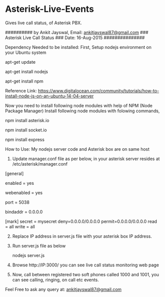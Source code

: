# Asterisk-Live-Events
Gives live call status, of Asterisk PBX.

##########  by Ankit Jayswal, Email: ankitjayswal87@gmail.com ### Asterisk Live Call Status ### Date: 16-Aug-2015 ###############

Dependency Needed to be installed:
First, Setup nodejs environment on your Ubuntu system

apt-get update

apt-get install nodejs

apt-get install npm

Reference Link: https://www.digitalocean.com/community/tutorials/how-to-install-node-js-on-an-ubuntu-14-04-server

Now you need to install following node modules with help of NPM (Node Package Manager)
Install following node modules with folowing commands,

npm install asterisk.io

npm install socket.io

npm install express

How to Use:
My nodejs server code and Asterisk box are on same host

1. Update manager.conf file as per below, in your asterisk server resides at /etc/asterisk/manager.conf

[general]

enabled = yes

webenabled = yes

port = 5038

bindaddr = 0.0.0.0


[mark]
secret = mysecret
deny=0.0.0.0/0.0.0.0
permit=0.0.0.0/0.0.0.0
read = all
write = all

2. Replace IP address in server.js file with your asterisk box IP address.

3. Run server.js file as below

	nodejs server.js

4. Browse http://IP:3000/  you can see live call status monitoring web page

5. Now, call between registered two soft phones called 1000 and 1001, you can see calling, ringing, on call etc events.



Feel Free to ask any query at: ankitjayswal87@gmail.com

